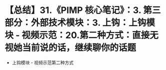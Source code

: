 # 【总结】31.《PIMP 核心笔记》：3. 第三部分：外部技术模块：3. 上钩：上钩模块 - 视频示范：20.第二种方式：直接无视她当前说的话，继续聊你的话题

-   上钩模块 - 视频示范第二种方式